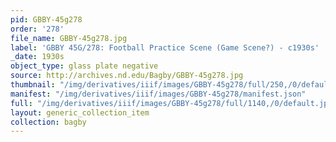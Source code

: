 ```yaml
---
pid: GBBY-45g278
order: '278'
file_name: GBBY-45g278.jpg
label: 'GBBY 45G/278: Football Practice Scene (Game Scene?) - c1930s'
_date: 1930s
object_type: glass plate negative
source: http://archives.nd.edu/Bagby/GBBY-45g278.jpg
thumbnail: "/img/derivatives/iiif/images/GBBY-45g278/full/250,/0/default.jpg"
manifest: "/img/derivatives/iiif/images/GBBY-45g278/manifest.json"
full: "/img/derivatives/iiif/images/GBBY-45g278/full/1140,/0/default.jpg"
layout: generic_collection_item
collection: bagby
---
```

